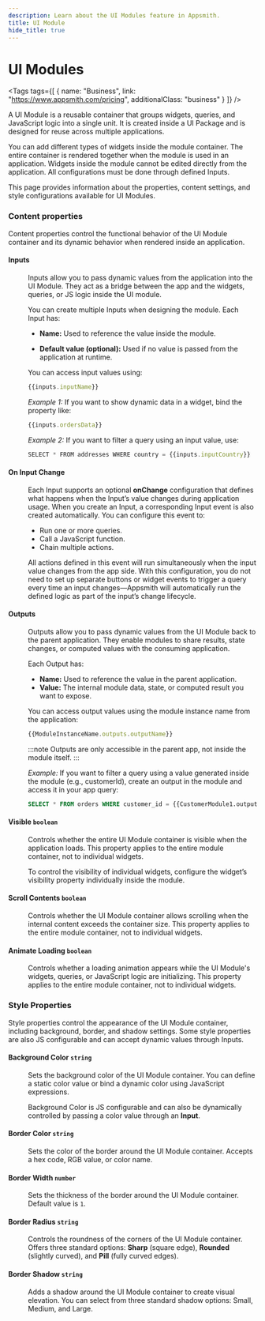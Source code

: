 ```yaml
---
description: Learn about the UI Modules feature in Appsmith.
title: UI Module
hide_title: true
---
```

<!-- vale off -->

<div className="tag-wrapper">
 <h1>UI Modules</h1>

<Tags
tags={[
{ name: "Business", link: "https://www.appsmith.com/pricing", additionalClass: "business" }
]}
/>

</div>

<!-- vale on -->


A UI Module is a reusable container that groups widgets, queries, and JavaScript logic into a single unit. It is created inside a UI Package and is designed for reuse across multiple applications.

You can add different types of widgets inside the module container. The entire container is rendered together when the module is used in an application. Widgets inside the module cannot be edited directly from the application. All configurations must be done through defined Inputs.

This page provides information about the properties, content settings, and style configurations available for UI Modules.

### Content properties

Content properties control the functional behavior of the UI Module container and its dynamic behavior when rendered inside an application.

#### Inputs

<dd>

 <ZoomImage src="/img/uimod.png" alt="" caption="" />



Inputs allow you to pass dynamic values from the application into the UI Module.
They act as a bridge between the app and the widgets, queries, or JS logic inside the UI module.

You can create multiple Inputs when designing the module. Each Input has:

- **Name:** Used to reference the value inside the module.

- **Default value (optional):** Used if no value is passed from the application at runtime.

You can access input values using:

```javascript
{{inputs.inputName}}
```

*Example 1:* If you want to show dynamic data in a widget, bind the property like:

```js
{{inputs.ordersData}}
```

*Example 2:* If you want to filter a query using an input value, use:

```js
SELECT * FROM addresses WHERE country = {{inputs.inputCountry}}
```



</dd>

#### On Input Change

<dd>


Each Input supports an optional **onChange** configuration that defines what happens when the Input’s value changes during application usage. When you create an Input, a corresponding Input event is also created automatically. You can configure this event to:

- Run one or more queries.
- Call a JavaScript function.
- Chain multiple actions.

All actions defined in this event will run simultaneously when the input value changes from the app side. With this configuration, you do not need to set up separate buttons or widget events to trigger a query every time an input changes—Appsmith will automatically run the defined logic as part of the input’s change lifecycle.


</dd>

#### Outputs

<dd>

Outputs allow you to pass dynamic values from the UI Module back to the parent application. They enable modules to share results, state changes, or computed values with the consuming application.

Each Output has:

- **Name:** Used to reference the value in the parent application.
- **Value:** The internal module data, state, or computed result you want to expose.

You can access output values using the module instance name from the application:

```javascript
{{ModuleInstanceName.outputs.outputName}}
```

:::note
Outputs are only accessible in the parent app, not inside the module itself.
:::

*Example:* If you want to filter a query using a value generated inside the module (e.g., customerId),
create an output in the module and access it in your app query:

```sql
SELECT * FROM orders WHERE customer_id = {{CustomerModule1.outputs.customerId}}
```



</dd>

#### Visible `boolean`

<dd> 

Controls whether the entire UI Module container is visible when the application loads. This property applies to the entire module container, not to individual widgets.

To control the visibility of individual widgets, configure the widget’s visibility property individually inside the module.


</dd>

#### Scroll Contents `boolean`

<dd>

Controls whether the UI Module container allows scrolling when the internal content exceeds the container size. This property applies to the entire module container, not to individual widgets.

</dd>

#### Animate Loading `boolean`

<dd> 

Controls whether a loading animation appears while the UI Module's widgets, queries, or JavaScript logic are initializing. This property applies to the entire module container, not to individual widgets.


</dd>


### Style Properties

Style properties control the appearance of the UI Module container, including background, border, and shadow settings.
Some style properties are also JS configurable and can accept dynamic values through Inputs.

#### Background Color `string`

<dd> 

Sets the background color of the UI Module container. You can define a static color value or bind a dynamic color using JavaScript expressions.

Background Color is JS configurable and can also be dynamically controlled by passing a color value through an **Input**.


</dd>


#### Border Color `string`

<dd> 

Sets the color of the border around the UI Module container. Accepts a hex code, RGB value, or color name.


</dd>


#### Border Width `number`

<dd> 

Sets the thickness of the border around the UI Module container.
Default value is `1`.


</dd>


#### Border Radius `string`

<dd> 

Controls the roundness of the corners of the UI Module container. Offers three standard options: **Sharp** (square edge), **Rounded** (slightly curved), and **Pill** (fully curved edges).

</dd>


#### Border Shadow `string`

<dd>

Adds a shadow around the UI Module container to create visual elevation. You can select from three standard shadow options: Small, Medium, and Large.


</dd>
